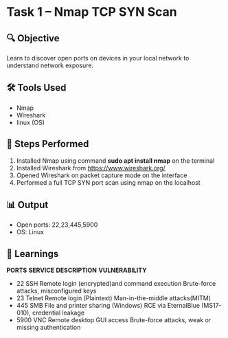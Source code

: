 # Task 1 – Nmap TCP SYN Scan

## 🔍 Objective
Learn to discover open ports on devices in your local network to understand network exposure.

## 🛠 Tools Used
- Nmap
- Wireshark
- linux (OS)

## 🧪 Steps Performed
1. Installed Nmap using command **sudo apt install nmap** on the terminal
2. Installed Wireshark from https://www.wireshark.org/
3. Opened Wireshark on packet capture mode on the interface
4. Performed a full TCP SYN port scan using nmap on the localhost

## 📊 Output
- Open ports: 22,23,445,5900
- OS: Linux

## 🧠 Learnings
   **PORTS**     **SERVICE**           **DESCRIPTION**                                           **VULNERABILITY**
   
-  22        SSH               Remote login (encrypted)and command execution          Brute-force attacks, misconfigured keys
-  23        Telnet            Remote login (Plaintext)                               Man-in-the-middle attacks(MITM)
-  445       SMB               File and printer sharing (Windows)                     RCE via EternalBlue (MS17-010), credential leakage
-  5900      VNC               Remote desktop GUI access                              Brute-force attacks, weak or missing authentication 
